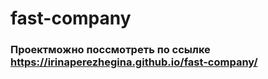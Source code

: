 # fast-company

### Проектможно поссмотреть по ссылке https://irinaperezhegina.github.io/fast-company/

